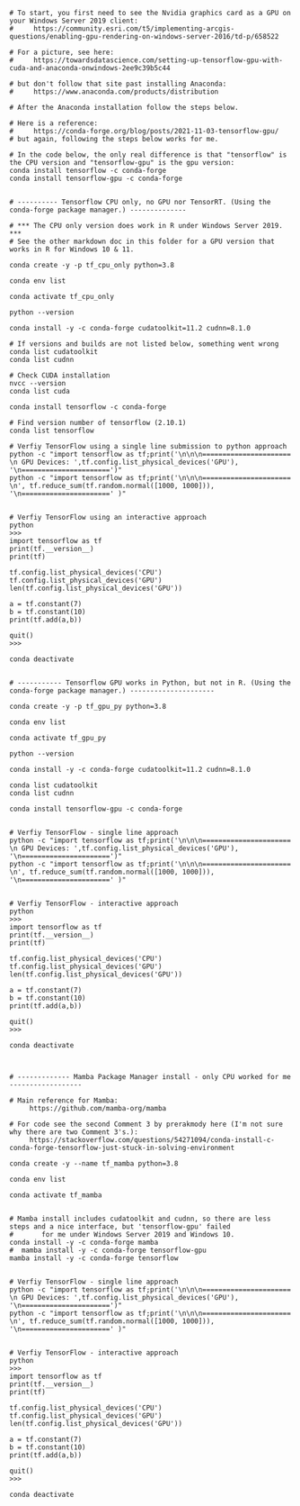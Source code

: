      
    # To start, you first need to see the Nvidia graphics card as a GPU on your Windows Server 2019 client:
    #     https://community.esri.com/t5/implementing-arcgis-questions/enabling-gpu-rendering-on-windows-server-2016/td-p/658522
    
    # For a picture, see here:
    #     https://towardsdatascience.com/setting-up-tensorflow-gpu-with-cuda-and-anaconda-onwindows-2ee9c39b5c44 
       
    # but don't follow that site past installing Anaconda:
    #     https://www.anaconda.com/products/distribution
    
    # After the Anaconda installation follow the steps below.
    
    # Here is a reference:
    #     https://conda-forge.org/blog/posts/2021-11-03-tensorflow-gpu/
    # but again, following the steps below works for me.
    
    # In the code below, the only real difference is that "tensorflow" is the CPU version and "tensorflow-gpu" is the gpu version:
    conda install tensorflow -c conda-forge
    conda install tensorflow-gpu -c conda-forge
    
    
    # ---------- Tensorflow CPU only, no GPU nor TensorRT. (Using the conda-forge package manager.) --------------
    
    # *** The CPU only version does work in R under Windows Server 2019.  *** 
    # See the other markdown doc in this folder for a GPU version that works in R for Windows 10 & 11.
    
    conda create -y -p tf_cpu_only python=3.8
    
    conda env list
    
    conda activate tf_cpu_only
    
    python --version
    
    conda install -y -c conda-forge cudatoolkit=11.2 cudnn=8.1.0
    
    # If versions and builds are not listed below, something went wrong
    conda list cudatoolkit
    conda list cudnn
         
    # Check CUDA installation 
    nvcc --version
    conda list cuda
        
    conda install tensorflow -c conda-forge
    
    # Find version number of tensorflow (2.10.1)
    conda list tensorflow
              
    # Verfiy TensorFlow using a single line submission to python approach
    python -c "import tensorflow as tf;print('\n\n\n====================== \n GPU Devices: ',tf.config.list_physical_devices('GPU'), '\n======================')"
    python -c "import tensorflow as tf;print('\n\n\n====================== \n', tf.reduce_sum(tf.random.normal([1000, 1000])), '\n======================' )"
    
    
    # Verfiy TensorFlow using an interactive approach
    python
    >>> 
    import tensorflow as tf
    print(tf.__version__)
    print(tf)
    
    tf.config.list_physical_devices('CPU')
    tf.config.list_physical_devices('GPU')
    len(tf.config.list_physical_devices('GPU'))
    
    a = tf.constant(7)
    b = tf.constant(10)
    print(tf.add(a,b))
    
    quit()
    >>> 
    
    conda deactivate
    
 
    # ----------- Tensorflow GPU works in Python, but not in R. (Using the conda-forge package manager.) ---------------------
    
    conda create -y -p tf_gpu_py python=3.8
    
    conda env list
    
    conda activate tf_gpu_py
    
    python --version
    
    conda install -y -c conda-forge cudatoolkit=11.2 cudnn=8.1.0
    
    conda list cudatoolkit
    conda list cudnn
    
    conda install tensorflow-gpu -c conda-forge
    
    
    # Verfiy TensorFlow - single line approach
    python -c "import tensorflow as tf;print('\n\n\n====================== \n GPU Devices: ',tf.config.list_physical_devices('GPU'), '\n======================')"
    python -c "import tensorflow as tf;print('\n\n\n====================== \n', tf.reduce_sum(tf.random.normal([1000, 1000])), '\n======================' )"
    
    
    # Verfiy TensorFlow - interactive approach
    python
    >>> 
    import tensorflow as tf
    print(tf.__version__)
    print(tf)
    
    tf.config.list_physical_devices('CPU')
    tf.config.list_physical_devices('GPU')
    len(tf.config.list_physical_devices('GPU'))
    
    a = tf.constant(7)
    b = tf.constant(10)
    print(tf.add(a,b))
    
    quit()
    >>> 
    
    conda deactivate
    
    
    
    # ------------- Mamba Package Manager install - only CPU worked for me ------------------
    
    # Main reference for Mamba:
         https://github.com/mamba-org/mamba
    
    # For code see the second Comment 3 by prerakmody here (I'm not sure why there are two Comment 3's.): 
         https://stackoverflow.com/questions/54271094/conda-install-c-conda-forge-tensorflow-just-stuck-in-solving-environment
    
    conda create -y --name tf_mamba python=3.8
    
    conda env list
    
    conda activate tf_mamba
    
    
    # Mamba install includes cudatoolkit and cudnn, so there are less steps and a nice interface, but 'tensorflow-gpu' failed  
    #       for me under Windows Server 2019 and Windows 10.
    conda install -y -c conda-forge mamba
    #  mamba install -y -c conda-forge tensorflow-gpu   
    mamba install -y -c conda-forge tensorflow 
    
    
    # Verfiy TensorFlow - single line approach
    python -c "import tensorflow as tf;print('\n\n\n====================== \n GPU Devices: ',tf.config.list_physical_devices('GPU'), '\n======================')"
    python -c "import tensorflow as tf;print('\n\n\n====================== \n', tf.reduce_sum(tf.random.normal([1000, 1000])), '\n======================' )"
    
    
    # Verfiy TensorFlow - interactive approach
    python
    >>> 
    import tensorflow as tf
    print(tf.__version__)
    print(tf)
    
    tf.config.list_physical_devices('CPU')
    tf.config.list_physical_devices('GPU')
    len(tf.config.list_physical_devices('GPU'))
    
    a = tf.constant(7)
    b = tf.constant(10)
    print(tf.add(a,b))
    
    quit()
    >>> 
    
    conda deactivate
     
   
